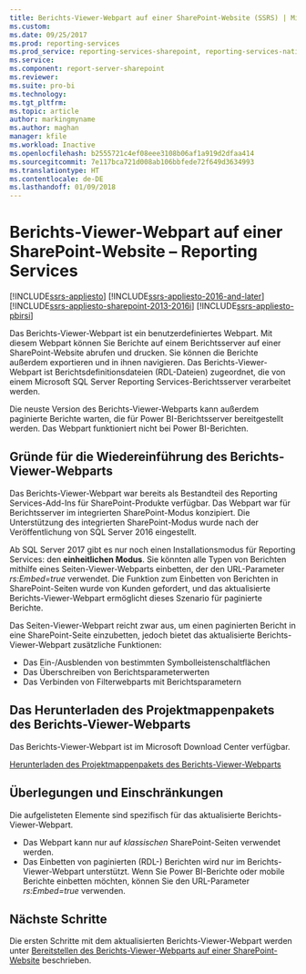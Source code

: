 ```yaml
---
title: Berichts-Viewer-Webpart auf einer SharePoint-Website (SSRS) | Microsoft-Dokumentation
ms.custom: 
ms.date: 09/25/2017
ms.prod: reporting-services
ms.prod_service: reporting-services-sharepoint, reporting-services-native
ms.service: 
ms.component: report-server-sharepoint
ms.reviewer: 
ms.suite: pro-bi
ms.technology: 
ms.tgt_pltfrm: 
ms.topic: article
author: markingmyname
ms.author: maghan
manager: kfile
ms.workload: Inactive
ms.openlocfilehash: b2555721c4ef08eee3108b06af1a919d2dfaa414
ms.sourcegitcommit: 7e117bca721d008ab106bbfede72f649d3634993
ms.translationtype: HT
ms.contentlocale: de-DE
ms.lasthandoff: 01/09/2018
---
```

# <a name="report-viewer-web-part-on-a-sharepoint-site---reporting-services"></a>Berichts-Viewer-Webpart auf einer SharePoint-Website – Reporting Services

[!INCLUDE[ssrs-appliesto](../../includes/ssrs-appliesto.md)] [!INCLUDE[ssrs-appliesto-2016-and-later](../../includes/ssrs-appliesto-2016-and-later.md)] [!INCLUDE[ssrs-appliesto-sharepoint-2013-2016i](../../includes/ssrs-appliesto-sharepoint-2013-2016.md)] [!INCLUDE[ssrs-appliesto-pbirsi](../../includes/ssrs-appliesto-pbirs.md)]

Das Berichts-Viewer-Webpart ist ein benutzerdefiniertes Webpart. Mit diesem Webpart können Sie Berichte auf einem Berichtsserver auf einer SharePoint-Website abrufen und drucken. Sie können die Berichte außerdem exportieren und in ihnen navigieren. Das Berichts-Viewer-Webpart ist Berichtsdefinitionsdateien (RDL-Dateien) zugeordnet, die von einem Microsoft SQL Server Reporting Services-Berichtsserver verarbeitet werden. 

Die neuste Version des Berichts-Viewer-Webparts kann außerdem paginierte Berichte warten, die für Power BI-Berichtsserver bereitgestellt werden. Das Webpart funktioniert nicht bei Power BI-Berichten.

## <a name="why-the-report-viewer-web-part-is-re-introduced"></a>Gründe für die Wiedereinführung des Berichts-Viewer-Webparts

Das Berichts-Viewer-Webpart war bereits als Bestandteil des Reporting Services-Add-Ins für SharePoint-Produkte verfügbar. Das Webpart war für Berichtsserver im integrierten SharePoint-Modus konzipiert. Die Unterstützung des integrierten SharePoint-Modus wurde nach der Veröffentlichung von SQL Server 2016 eingestellt.

Ab SQL Server 2017 gibt es nur noch einen Installationsmodus für Reporting Services: den **einheitlichen Modus**. Sie könnten alle Typen von Berichten mithilfe eines Seiten-Viewer-Webparts einbetten, der den URL-Parameter *rs:Embed=true* verwendet. Die Funktion zum Einbetten von Berichten in SharePoint-Seiten wurde von Kunden gefordert, und das aktualisierte Berichts-Viewer-Webpart ermöglicht dieses Szenario für paginierte Berichte.

Das Seiten-Viewer-Webpart reicht zwar aus, um einen paginierten Bericht in eine SharePoint-Seite einzubetten, jedoch bietet das aktualisierte Berichts-Viewer-Webpart zusätzliche Funktionen:

* Das Ein-/Ausblenden von bestimmten Symbolleistenschaltflächen
* Das Überschreiben von Berichtsparameterwerten
* Das Verbinden von Filterwebparts mit Berichtsparametern

## <a name="download-the-report-viewer-web-part-solution-package"></a>Das Herunterladen des Projektmappenpakets des Berichts-Viewer-Webparts

Das Berichts-Viewer-Webpart ist im Microsoft Download Center verfügbar.

[Herunterladen des Projektmappenpakets des Berichts-Viewer-Webparts](https://www.microsoft.com/download/details.aspx?id=55949)

## <a name="considerations-and-limitations"></a>Überlegungen und Einschränkungen

Die aufgelisteten Elemente sind spezifisch für das aktualisierte Berichts-Viewer-Webpart.

* Das Webpart kann nur auf *klassischen* SharePoint-Seiten verwendet werden.
* Das Einbetten von paginierten (RDL-) Berichten wird nur im Berichts-Viewer-Webpart unterstützt. Wenn Sie Power BI-Berichte oder mobile Berichte einbetten möchten, können Sie den URL-Parameter *rs:Embed=true* verwenden.

## <a name="next-steps"></a>Nächste Schritte

Die ersten Schritte mit dem aktualisierten Berichts-Viewer-Webpart werden unter [Bereitstellen des Berichts-Viewer-Webparts auf einer SharePoint-Website](deploy-report-viewer-web-part.md) beschrieben.
